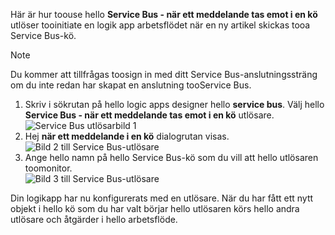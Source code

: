 Här är hur toouse hello **Service Bus - när ett meddelande tas emot i en kö** utlöser tooinitiate en logik app arbetsflödet när en ny artikel skickas tooa Service Bus-kö.  

> [!NOTE]
> Du kommer att tillfrågas toosign in med ditt Service Bus-anslutningssträng om du inte redan har skapat en anslutning tooService Bus.  
> 
> 

1. Skriv i sökrutan på hello logic apps designer hello **service bus**. Välj hello **Service Bus - när ett meddelande tas emot i en kö** utlösare.  
   ![Service Bus utlösarbild 1](./media/connectors-create-api-servicebus/trigger-1.png)   
2. Hej **när ett meddelande i en kö** dialogrutan visas.  
   ![Bild 2 till Service Bus-utlösare](./media/connectors-create-api-servicebus/trigger-2.png)   
3. Ange hello namn på hello Service Bus-kö som du vill att hello utlösaren toomonitor.   
   ![Bild 3 till Service Bus-utlösare](./media/connectors-create-api-servicebus/trigger-3.png)   

Din logikapp har nu konfigurerats med en utlösare. När du har fått ett nytt objekt i hello kö som du har valt börjar hello utlösaren körs hello andra utlösare och åtgärder i hello arbetsflöde.    

